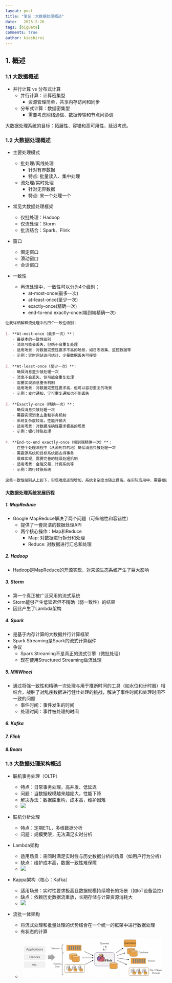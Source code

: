 ```yaml
---
layout: post
title: "笔记：大数据处理概述"
date:   2025-2-26
tags: [bigData]
comments: true
author: kioshiroi
---
```

## 1. 概述
### 1.1 大数据概述
- 并行计算 vs 分布式计算
    - 并行计算：计算密集型
        - 资源管理简单，共享内存访问和同步
    - 分布式计算：数据密集型
        - 需要考虑网络通信、数据传输和节点间协调

大数据处理系统的目标：拓展性、容错和高可用性、延迟考虑。


### 1.2 大数据处理概述
- 主要处理模式
    - 批处理/离线处理
        - 针对有界数据
        - 特点: 批量读入、集中处理
    - 流处理/实时处理
        - 针对无界数据
        - 特点: 来一个处理一个


- 常见大数据处理框架
    - 仅批处理：Hadoop
    - 仅流处理：Storm
    - 批流结合：Spark、Flink


- 窗口
    - 固定窗口
    - 滑动窗口
    - 会话窗口


- 一致性
    - 再流处理中，一致性可以分为4个级别：
        - at-most-once(最多一次)
        - at-least-once(至少一次)
        - exactly-once(精确一次)
        - end-to-end exactly-once(端到端精确一次)


        
```markdown
让我详细解释流处理中的四个一致性级别：

1. **At-most-once（最多一次）**：
   - 最基本的一致性级别
   - 消息可能会丢失，但绝不会重复处理
   - 适用场景：对数据完整性要求不高的场景，如日志收集、监控数据等
   - 示例：实时网站访问统计，少量数据丢失可接受

2. **At-least-once（至少一次）**：
   - 确保消息至少被处理一次
   - 消息不会丢失，但可能会重复处理
   - 需要实现消息重传机制
   - 适用场景：对数据完整性要求高，但可以容忍重复的场景
   - 示例：支付通知，宁可重复通知也不能丢失

3. **Exactly-once（精确一次）**：
   - 确保消息只被处理一次
   - 需要实现消息去重和事务机制
   - 系统复杂度较高，性能开销大
   - 适用场景：对数据准确性要求极高的场景
   - 示例：银行转账处理

4. **End-to-end exactly-once（端到端精确一次）**：
   - 在整个处理流程中（从源到目的地）确保消息只被处理一次
   - 需要源系统和目标系统都支持事务
   - 最难实现，需要完善的错误处理机制
   - 适用场景：金融交易、计费系统等
   - 示例：跨行转账系统

这些一致性级别从上到下，实现难度逐渐增加，系统复杂度也随之提高。在实际应用中，需要根据业务需求和系统复杂度来选择合适的一致性级别。
```

#### 大数据处理系统发展历程
##### 1. MapReduce
- Google MapReduce解决了两个问题（可伸缩性和容错性）
    - 提供了一套简洁的数据处理API
    - 两个核心操作：Map和Reduce
        - Map: 对数据进行拆分和处理
        - Reduce: 对数据进行汇总和处理

##### 2. Hadoop
- Hadoop是MapReduce的开源实现，对来源生态系统产生了巨大影响

##### 3. Storm
- 第一个真正被广泛采用的流式系统
- Storm能够产生低延迟但不精确（弱一致性）的结果
- 因此产生了Lambda架构

##### 4. Spark
- 是基于内存计算的大数据并行计算框架
- Spark Streaming是Spark的流式计算组件
- 争议
    - Spark Streaming不是真正的流式引擎（微批处理）
    - 现在使用Structured Streaming做流处理 

##### 5. MillWheel
- 通过将强一致性和精确一次处理与用于推断时间的工具（如水位和计时器）相结合，战胜了对乱序数据进行健壮处理的挑战，解决了事件时间和处理时间不一致的问题
    - 事件时间：事件发生的时间
    - 处理时间：事件被处理的时间


##### 6. Kafka


##### 7. Flink


##### 8.Beam


### 1.3 大数据处理架构概述
- 联机事务处理（OLTP）
    - 特点：日常事务处理，高并发、低延迟
    - 问题：当数据规模越来越庞大，性能下降
    - 解决办法：数据库重构，成本高，维护困难
    - ![](../../images/20250226/09-27-40.png)


- 联机分析处理
    - 特点：定期ETL，多维数据分析
    - 问题：规模受限，无法满足实时分析


- Lambda架构 
    - 适用场景‌：需同时满足实时性与历史数据分析的场景（如用户行为分析）
    - 缺点：维护成本高，数据一致性难保障
    - ![](../../images/20250226/09-30-09.png)


- Kappa架构（核心：Kafka）
    - 适用场景‌：实时性要求极高且数据规模持续增长的场景（如IoT设备监控）
    - 缺点：依赖历史数据流重放，长期存储与计算资源消耗大
    - ![](../../images/20250226/09-33-02.png)


- 流批一体架构
    - 将流式处理和批量处理的优势结合在一个统一的框架中进行数据处理
    - 有状态的计算
    - ![](../images/20250226/09-34-47.png)